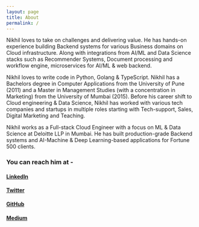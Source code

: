 ```yaml
---
layout: page
title: About
permalink: /
---
```


Nikhil loves to take on challenges and delivering value. He has hands-on experience building Backend systems for various Business domains on Cloud infrastructure. Along with integrations from AI/ML and Data Science stacks such as Recommender Systems, Document processing and workflow engine, microservices for AI/ML & web backend. 

Nikhil loves to write code in Python, Golang & TypeScript.  Nikhil has a Bachelors degree in Computer Applications from the University of Pune (2011) and a Master in Management Studies (with a concentration in Marketing) from the University of Mumbai (2015). Before his career shift to Cloud engineering & Data Science, Nikhil has worked with various tech companies and startups in multiple roles starting with Tech-support, Sales, Digital Marketing and Teaching.

Nikhil works as a Full-stack Cloud Engineer with a focus on ML & Data Science at Deloitte LLP in Mumbai. He has built production-grade Backend systems and AI-Machine & Deep Learning-based applications for Fortune 500 ​clients.

### You can reach him at -

#### [LinkedIn](https://www.linkedin.com/in/nikhilakki/)
#### [Twitter](https://twitter.com/akkithetechie)
#### [GitHub](https://github.com/nikhilakki)
#### [Medium](https://medium.com/@nikhilakki)